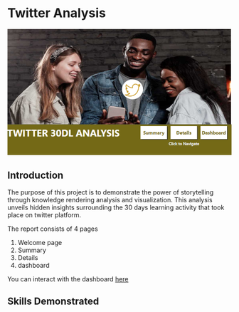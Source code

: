 # Twitter Analysis
![](tweet_welcome_page.PNG)

## Introduction
The purpose of this project is to demonstrate the power of storytelling through knowledge rendering analysis and visualization.
This analysis unveils hidden insights surrounding the 30 days learning activity that took place on twitter platform.

The report consists of 4 pages
1. Welcome page
2. Summary
3. Details
4. dashboard

You can interact with the dashboard [here](https://app.powerbi.com/groups/me/reports/3cbe3a9e-4547-4408-9882-8734c1154848/ReportSection?experience=power-bi)

## Skills Demonstrated




